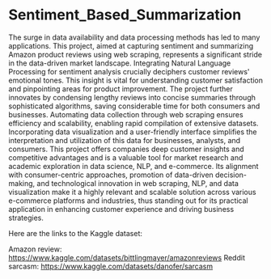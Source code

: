 # Sentiment_Based_Summarization

The surge in data availability and data processing methods has led to many applications. 
This project, aimed at capturing sentiment and summarizing Amazon product reviews using 
web scraping, represents a significant stride in the data-driven market landscape. 
Integrating Natural Language Processing for sentiment analysis crucially deciphers customer 
reviews' emotional tones. This insight is vital for understanding customer satisfaction and pinpointing 
areas for product improvement. The project further innovates by condensing lengthy reviews into concise
summaries through sophisticated algorithms, saving considerable time for both consumers and businesses. 
Automating data collection through web scraping ensures efficiency and scalability, 
enabling rapid compilation of extensive datasets. Incorporating data visualization and a user-friendly 
interface simplifies the interpretation and utilization of this data for businesses, analysts, and consumers. 
This project offers companies deep customer insights and competitive advantages and is a valuable tool for market research and academic exploration in data science, NLP, and e-commerce. Its alignment with consumer-centric approaches, promotion of data-driven decision-making, and technological innovation in web scraping, NLP, and data visualization make it a highly relevant and scalable solution across various e-commerce platforms and industries, thus standing out for its practical application in enhancing customer experience and driving business strategies.

Here are the links to the Kaggle dataset:

Amazon review: https://www.kaggle.com/datasets/bittlingmayer/amazonreviews
Reddit sarcasm: https://www.kaggle.com/datasets/danofer/sarcasm
